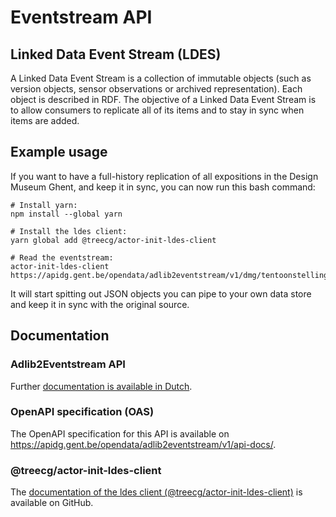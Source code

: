 # Eventstream API

## Linked Data Event Stream (LDES)

A Linked Data Event Stream is a collection of immutable objects (such as version objects, sensor observations or archived representation). Each object is described in RDF. The objective of a Linked Data Event Stream is to allow consumers to replicate all of its items and to stay in sync when items are added.

## Example usage

If you want to have a full-history replication of all expositions in the Design Museum Ghent, and keep it in sync, you can now run this bash command:
```
# Install yarn:
npm install --global yarn

# Install the ldes client:
yarn global add @treecg/actor-init-ldes-client

# Read the eventstream:
actor-init-ldes-client https://apidg.gent.be/opendata/adlib2eventstream/v1/dmg/tentoonstellingen
```

It will start spitting out JSON objects you can pipe to your own data store and keep it in sync with the original source.


## Documentation

### Adlib2Eventstream API

Further [documentation is available in Dutch](https://github.com/StadGent/node_service_eventstream-api/blob/main/LEESME.md).

### OpenAPI specification (OAS)

The OpenAPI specification for this API is available on https://apidg.gent.be/opendata/adlib2eventstream/v1/api-docs/.

### @treecg/actor-init-ldes-client

The [documentation of the ldes client (@treecg/actor-init-ldes-client)](https://github.com/TREEcg/event-stream-client/tree/main/packages/actor-init-ldes-client#treecgactor-init-ldes-client) is available on GitHub.

